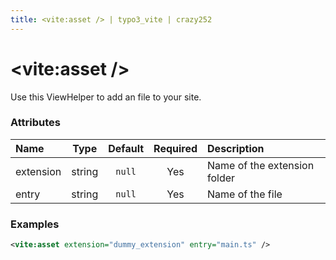 ```yaml
---
title: <vite:asset /> | typo3_vite | crazy252
---
```


# <vite:asset />

Use this ViewHelper to add an file to your site.

### Attributes

| Name | Type | Default | Required | Description |
|:-----|:----:|:-------:|:--------:|:------------|
| extension | string | `null` | Yes | Name of the extension folder |
| entry | string | `null` | Yes | Name of the file |

### Examples

```xml
<vite:asset extension="dummy_extension" entry="main.ts" />
```